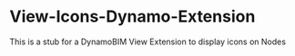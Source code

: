 # View-Icons-Dynamo-Extension
This is a stub for a DynamoBIM View Extension to display icons on Nodes
